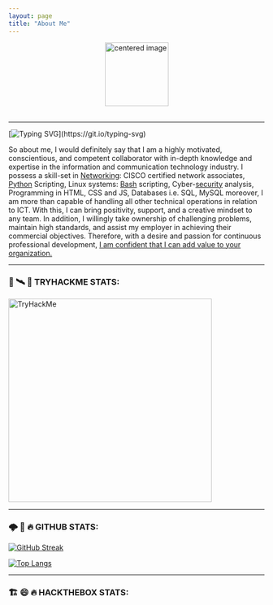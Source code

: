 ```yaml
---
layout: page
title: "About Me"
---
```


<div id="header" align="center">
           <center>
           <img src="https://media.giphy.com/media/MDb3XyNxoa3Yy7BpPr/giphy.gif" alt="centered image" width="125"/>
           </center>
<br>
<img src="https://komarev.com/ghpvc/?username=ProtocolWhisperer01&style=flat-square&color=blue" alt=""/>
</div>

---
  
[![Typing SVG](https://readme-typing-svg.herokuapp.com?font=Fira+Code&pause=1000&width=435&height=35&lines=Hi+There+%F0%9F%91%8B+!++Thank+you+for+visiting.)](https://git.io/typing-svg) 

So about me, I would definitely say that I am a highly motivated, conscientious, and competent collaborator with in-depth knowledge and expertise in the information and communication technology industry. I possess a skill-set in [Networking](): CISCO certified network associates, [Python](https://pyhon.org) Scripting, Linux systems: [Bash]() scripting, Cyber-[security]() analysis, Programming in HTML, CSS and JS, Databases i.e. SQL, MySQL moreover, I am more than capable of handling all other technical operations in relation to ICT. With this, I can bring positivity, support, and a creative mindset to any team. In addition, I willingly take ownership of challenging problems, maintain high standards, and assist my employer in achieving their commercial objectives. Therefore, with a desire and passion for continuous professional development, [I am confident that I can add value to your organization.]()

---

### 👼 🛰️ 🥲 TRYHACKME STATS:

 <img src="https://tryhackme-badges.s3.amazonaws.com/protocolwhisper.png" alt="TryHackMe" width="400"/>

---

### 🌩️ 🌳 🔥 GITHUB STATS:

[![GitHub Streak](http://github-readme-streak-stats.herokuapp.com?user=ProtocolWhisperer01&theme=dark&background=000000)](https://git.io/streak-stats)

[![Top Langs](https://github-readme-stats.vercel.app/api/top-langs/?username=ProtocolWhisperer01&layout=compact&theme=vision-friendly-dark)](https://github.com/anuraghazra/github-readme-stats)

---

### 🏗️ 😄 🔥 HACKTHEBOX STATS:

